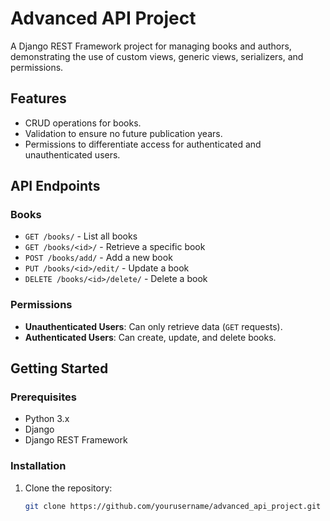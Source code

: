# Advanced API Project

A Django REST Framework project for managing books and authors, demonstrating the use of custom views, generic views, serializers, and permissions.

## Features
- CRUD operations for books.
- Validation to ensure no future publication years.
- Permissions to differentiate access for authenticated and unauthenticated users.

## API Endpoints

### Books
- `GET /books/` - List all books
- `GET /books/<id>/` - Retrieve a specific book
- `POST /books/add/` - Add a new book
- `PUT /books/<id>/edit/` - Update a book
- `DELETE /books/<id>/delete/` - Delete a book

### Permissions
- **Unauthenticated Users**: Can only retrieve data (`GET` requests).
- **Authenticated Users**: Can create, update, and delete books.

## Getting Started

### Prerequisites
- Python 3.x
- Django
- Django REST Framework

### Installation
1. Clone the repository:
   ```bash
   git clone https://github.com/yourusername/advanced_api_project.git
